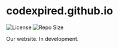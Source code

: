 # codexpired.github.io
![License](https://img.shields.io/github/license/CodeXpired/codexpired.github.io?style=flat-square) ![Repo Size](https://img.shields.io/github/repo-size/CodeXpired/codexpired.github.io?style=flat-square)

Our website. In development.
